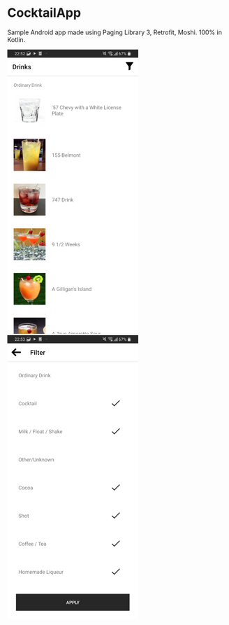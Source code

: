 # CocktailApp
Sample Android app made using Paging Library 3, Retrofit, Moshi. 100% in Kotlin.




![Main list](https://github.com/entrealist/CocktailApp/raw/master/preview/pic-1.png)
![Filter list](https://github.com/entrealist/CocktailApp/raw/master/preview/pic-2.png)
